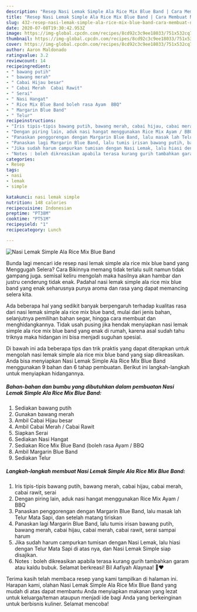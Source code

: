 ```yaml
---
description: "Resep Nasi Lemak Simple Ala Rice Mix Blue Band | Cara Membuat Nasi Lemak Simple Ala Rice Mix Blue Band Yang Bisa Manjain Lidah"
title: "Resep Nasi Lemak Simple Ala Rice Mix Blue Band | Cara Membuat Nasi Lemak Simple Ala Rice Mix Blue Band Yang Bisa Manjain Lidah"
slug: 432-resep-nasi-lemak-simple-ala-rice-mix-blue-band-cara-membuat-nasi-lemak-simple-ala-rice-mix-blue-band-yang-bisa-manjain-lidah
date: 2020-07-08T19:30:42.953Z
image: https://img-global.cpcdn.com/recipes/8cd92c3c9ee18033/751x532cq70/nasi-lemak-simple-ala-rice-mix-blue-band-foto-resep-utama.jpg
thumbnail: https://img-global.cpcdn.com/recipes/8cd92c3c9ee18033/751x532cq70/nasi-lemak-simple-ala-rice-mix-blue-band-foto-resep-utama.jpg
cover: https://img-global.cpcdn.com/recipes/8cd92c3c9ee18033/751x532cq70/nasi-lemak-simple-ala-rice-mix-blue-band-foto-resep-utama.jpg
author: Aaron Maldonado
ratingvalue: 3.2
reviewcount: 14
recipeingredient:
- " bawang putih"
- " bawang merah"
- " Cabai Hijau besar"
- " Cabai Merah  Cabai Rawit"
- " Serai"
- " Nasi Hangat"
- " Rice Mix Blue Band boleh rasa Ayam  BBQ"
- " Margarin Blue Band"
- " Telur"
recipeinstructions:
- "Iris tipis-tipis bawang putih, bawang merah, cabai hijau, cabai merah, cabai rawit, serai"
- "Dengan piring lain, aduk nasi hangat menggunakan Rice Mix Ayam / BBQ"
- "Panaskan penggorengan dengan Margarin Blue Band, lalu masak lah Telur Mata Sapi, dan setelah matang tiriskan"
- "Panaskan lagi Margarin Blue Band, lalu tumis irisan bawang putih, bawang merah, cabai hijau, cabai merah, cabai rawit, serai sampai harum"
- "Jika sudah harum campurkan tumisan dengan Nasi Lemak, lalu hiasi dengan Telur Mata Sapi di atas nya, dan Nasi Lemak Simple siap disajikan."
- "Notes : boleh dikreasikan apabila terasa kurang gurih tambahkan garam atau kaldu bubuk. Selamat berkreasi! Bil Aafiyah Alaynaa! 🌹❤️"
categories:
- Resep
tags:
- nasi
- lemak
- simple

katakunci: nasi lemak simple 
nutrition: 148 calories
recipecuisine: Indonesian
preptime: "PT38M"
cooktime: "PT51M"
recipeyield: "1"
recipecategory: Lunch

---
```



![Nasi Lemak Simple Ala Rice Mix Blue Band](https://img-global.cpcdn.com/recipes/8cd92c3c9ee18033/751x532cq70/nasi-lemak-simple-ala-rice-mix-blue-band-foto-resep-utama.jpg)

Bunda lagi mencari ide resep nasi lemak simple ala rice mix blue band yang Menggugah Selera? Cara Bikinnya memang tidak terlalu sulit namun tidak gampang juga. semisal keliru mengolah maka hasilnya akan hambar dan justru cenderung tidak enak. Padahal nasi lemak simple ala rice mix blue band yang enak seharusnya punya aroma dan rasa yang dapat memancing selera kita.

Ada beberapa hal yang sedikit banyak berpengaruh terhadap kualitas rasa dari nasi lemak simple ala rice mix blue band, mulai dari jenis bahan, selanjutnya pemilihan bahan segar, hingga cara membuat dan menghidangkannya. Tidak usah pusing jika hendak menyiapkan nasi lemak simple ala rice mix blue band yang enak di rumah, karena asal sudah tahu triknya maka hidangan ini bisa menjadi suguhan spesial.




Di bawah ini ada beberapa tips dan trik praktis yang dapat diterapkan untuk mengolah nasi lemak simple ala rice mix blue band yang siap dikreasikan. Anda bisa menyiapkan Nasi Lemak Simple Ala Rice Mix Blue Band menggunakan 9 bahan dan 6 tahap pembuatan. Berikut ini langkah-langkah untuk menyiapkan hidangannya.

<!--inarticleads1-->

##### Bahan-bahan dan bumbu yang dibutuhkan dalam pembuatan Nasi Lemak Simple Ala Rice Mix Blue Band:

1. Sediakan  bawang putih
1. Gunakan  bawang merah
1. Ambil  Cabai Hijau besar
1. Ambil  Cabai Merah / Cabai Rawit
1. Siapkan  Serai
1. Sediakan  Nasi Hangat
1. Sediakan  Rice Mix Blue Band (boleh rasa Ayam / BBQ
1. Ambil  Margarin Blue Band
1. Sediakan  Telur




<!--inarticleads2-->

##### Langkah-langkah membuat Nasi Lemak Simple Ala Rice Mix Blue Band:

1. Iris tipis-tipis bawang putih, bawang merah, cabai hijau, cabai merah, cabai rawit, serai
1. Dengan piring lain, aduk nasi hangat menggunakan Rice Mix Ayam / BBQ
1. Panaskan penggorengan dengan Margarin Blue Band, lalu masak lah Telur Mata Sapi, dan setelah matang tiriskan
1. Panaskan lagi Margarin Blue Band, lalu tumis irisan bawang putih, bawang merah, cabai hijau, cabai merah, cabai rawit, serai sampai harum
1. Jika sudah harum campurkan tumisan dengan Nasi Lemak, lalu hiasi dengan Telur Mata Sapi di atas nya, dan Nasi Lemak Simple siap disajikan.
1. Notes : boleh dikreasikan apabila terasa kurang gurih tambahkan garam atau kaldu bubuk. Selamat berkreasi! Bil Aafiyah Alaynaa! 🌹❤️




Terima kasih telah membaca resep yang kami tampilkan di halaman ini. Harapan kami, olahan Nasi Lemak Simple Ala Rice Mix Blue Band yang mudah di atas dapat membantu Anda menyiapkan makanan yang lezat untuk keluarga/teman ataupun menjadi ide bagi Anda yang berkeinginan untuk berbisnis kuliner. Selamat mencoba!
